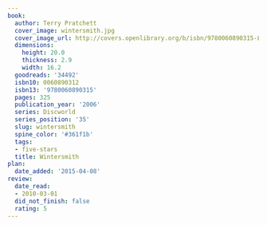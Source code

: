 ```yaml
---
book:
  author: Terry Pratchett
  cover_image: wintersmith.jpg
  cover_image_url: http://covers.openlibrary.org/b/isbn/9780060890315-L.jpg
  dimensions:
    height: 20.0
    thickness: 2.9
    width: 16.2
  goodreads: '34492'
  isbn10: 0060890312
  isbn13: '9780060890315'
  pages: 325
  publication_year: '2006'
  series: Discworld
  series_position: '35'
  slug: wintersmith
  spine_color: '#361f1b'
  tags:
  - five-stars
  title: Wintersmith
plan:
  date_added: '2015-04-08'
review:
  date_read:
  - 2010-03-01
  did_not_finish: false
  rating: 5
---
```

